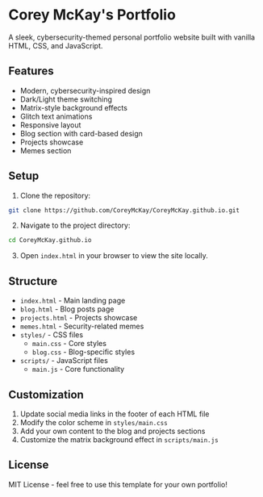 # Corey McKay's Portfolio

A sleek, cybersecurity-themed personal portfolio website built with vanilla HTML, CSS, and JavaScript.

## Features

- Modern, cybersecurity-inspired design
- Dark/Light theme switching
- Matrix-style background effects
- Glitch text animations
- Responsive layout
- Blog section with card-based design
- Projects showcase
- Memes section

## Setup

1. Clone the repository:
```bash
git clone https://github.com/CoreyMcKay/CoreyMcKay.github.io.git
```

2. Navigate to the project directory:
```bash
cd CoreyMcKay.github.io
```

3. Open `index.html` in your browser to view the site locally.

## Structure

- `index.html` - Main landing page
- `blog.html` - Blog posts page
- `projects.html` - Projects showcase
- `memes.html` - Security-related memes
- `styles/` - CSS files
  - `main.css` - Core styles
  - `blog.css` - Blog-specific styles
- `scripts/` - JavaScript files
  - `main.js` - Core functionality

## Customization

1. Update social media links in the footer of each HTML file
2. Modify the color scheme in `styles/main.css`
3. Add your own content to the blog and projects sections
4. Customize the matrix background effect in `scripts/main.js`

## License

MIT License - feel free to use this template for your own portfolio! 